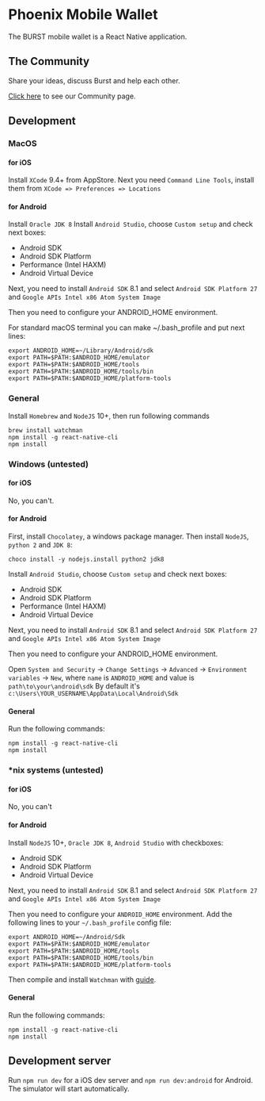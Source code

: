 # Phoenix Mobile Wallet

The BURST mobile wallet is a React Native application.

## The Community

Share your ideas, discuss Burst and help each other.

[Click here](http://reddit.com/r/burstcoin) to see our Community page.

## Development

### MacOS

#### for iOS

Install `XCode` 9.4+ from AppStore.
Next you need `Command Line Tools`, install them from `XCode => Preferences => Locations`

#### for Android

Install `Oracle JDK 8`
Install `Android Studio`, choose `Custom setup` and check next boxes:
* Android SDK
* Android SDK Platform
* Performance (Intel HAXM)
* Android Virtual Device

Next, you need to install `Android SDK` 8.1 and select `Android SDK Platform 27` and `Google APIs Intel x86 Atom System Image`

Then you need to configure your ANDROID_HOME environment.

For standard macOS terminal you can make ~/.bash_profile and put next lines:
```
export ANDROID_HOME=~/Library/Android/sdk
export PATH=$PATH:$ANDROID_HOME/emulator
export PATH=$PATH:$ANDROID_HOME/tools
export PATH=$PATH:$ANDROID_HOME/tools/bin
export PATH=$PATH:$ANDROID_HOME/platform-tools
``` 

### General

Install `Homebrew` and `NodeJS` 10+, then run following commands
```
brew install watchman
npm install -g react-native-cli
npm install
```

### Windows (untested)

#### for iOS

No, you can't.

#### for Android

First, install `Chocolatey`, a windows package manager.
Then install `NodeJS`, `python 2` and `JDK 8`:
```
choco install -y nodejs.install python2 jdk8
```

Install `Android Studio`, choose `Custom setup` and check next boxes:
* Android SDK
* Android SDK Platform
* Performance (Intel HAXM)
* Android Virtual Device

Next, you need to install `Android SDK` 8.1 and select `Android SDK Platform 27` and `Google APIs Intel x86 Atom System Image`

Then you need to configure your ANDROID_HOME environment.

Open `System and Security` -> `Change Settings` -> `Advanced` -> `Environment variables` -> `New`, where `name` is `ANDROID_HOME` and value is `path\to\your\android\sdk`
By default it's `c:\Users\YOUR_USERNAME\AppData\Local\Android\Sdk`

#### General

Run the following commands:
```
npm install -g react-native-cli
npm install
```

### *nix systems (untested)

#### for iOS

No, you can't

#### for Android

Install `NodeJS` 10+, `Oracle JDK 8`, `Android Studio` with checkboxes:
* Android SDK
* Android SDK Platform
* Android Virtual Device

Next, you need to install `Android SDK` 8.1 and select `Android SDK Platform 27` and `Google APIs Intel x86 Atom System Image`

Then you need to configure your `ANDROID_HOME` environment.
Add the following lines to your `~/.bash_profile` config file:
```
export ANDROID_HOME=~/Android/Sdk
export PATH=$PATH:$ANDROID_HOME/emulator
export PATH=$PATH:$ANDROID_HOME/tools
export PATH=$PATH:$ANDROID_HOME/tools/bin
export PATH=$PATH:$ANDROID_HOME/platform-tools
```

Then compile and install `Watchman` with [guide](https://facebook.github.io/watchman/docs/install.html#installing-from-source).

#### General

Run the following commands:
```
npm install -g react-native-cli
npm install
``` 

## Development server

Run `npm run dev` for a iOS dev server and `npm run dev:android` for Android. The simulator will start automatically.